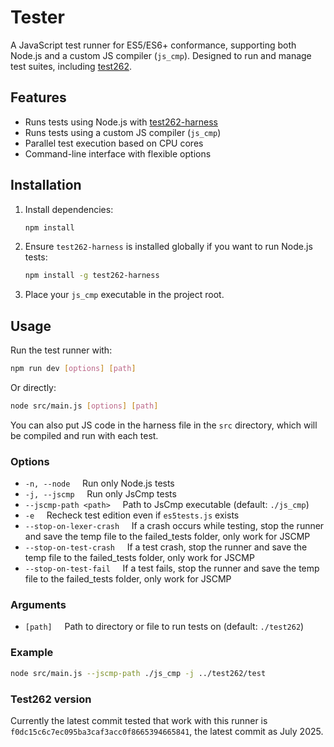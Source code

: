 # Tester

A JavaScript test runner for ES5/ES6+ conformance, supporting both Node.js and a custom JS compiler (`js_cmp`). Designed to run and manage test suites, including [test262](https://github.com/tc39/test262).

## Features

- Runs tests using Node.js with [test262-harness](https://github.com/bterlson/test262-harness)
- Runs tests using a custom JS compiler (`js_cmp`)
- Parallel test execution based on CPU cores
- Command-line interface with flexible options

## Installation

1. Install dependencies:
   ```sh
   npm install
   ```
2. Ensure `test262-harness` is installed globally if you want to run Node.js tests:
   ```sh
   npm install -g test262-harness
   ```
3. Place your `js_cmp` executable in the project root.

## Usage

Run the test runner with:

```sh
npm run dev [options] [path]
```

Or directly:

```sh
node src/main.js [options] [path]
```

You can also put JS code in the harness file in the `src` directory, which will be compiled and run with each test.

### Options

- `-n, --node` &nbsp;&nbsp;&nbsp;&nbsp;Run only Node.js tests
- `-j, --jscmp` &nbsp;&nbsp;&nbsp;&nbsp;Run only JsCmp tests
- `--jscmp-path <path>` &nbsp;&nbsp;&nbsp;&nbsp;Path to JsCmp executable (default: `./js_cmp`)
- `-e` &nbsp;&nbsp;&nbsp;&nbsp;Recheck test edition even if `es5tests.js` exists
- `--stop-on-lexer-crash` &nbsp;&nbsp;&nbsp;&nbsp;If a crash occurs while testing, stop the runner and save the temp file to the failed_tests folder, only work for JSCMP
- `--stop-on-test-crash` &nbsp;&nbsp;&nbsp;&nbsp;If a test crash, stop the runner and save the temp file to the failed_tests folder, only work for JSCMP
- `--stop-on-test-fail` &nbsp;&nbsp;&nbsp;&nbsp;If a test fails, stop the runner and save the temp file to the failed_tests folder, only work for JSCMP

### Arguments

- `[path]` &nbsp;&nbsp;&nbsp;&nbsp;Path to directory or file to run tests on (default: `./test262`)

### Example

```sh
node src/main.js --jscmp-path ./js_cmp -j ../test262/test
```
### Test262 version

Currently the latest commit tested that work with this runner is `f0dc15c6c7ec095ba3caf3acc0f8665394665841`, the latest commit as July 2025.